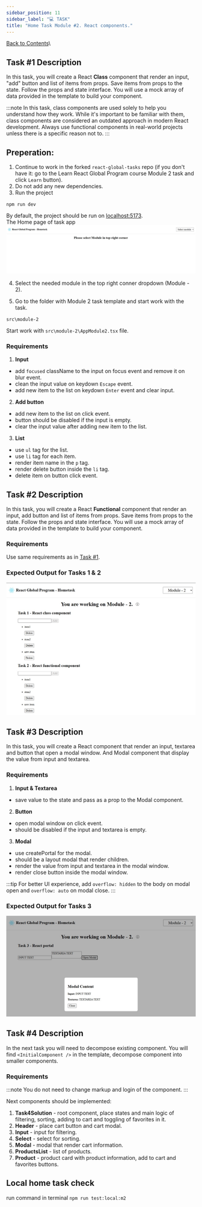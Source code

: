 ```yaml
---
sidebar_position: 11
sidebar_label: "💻 TASK"
title: "Home Task Module #2. React components."
---
```


[Back to Contents](../../README.md#module-1)\

## Task #1 Description

In this task, you will create a React **Class** component that render an input, "add" button and list of items from props.
Save items from props to the state. Follow the props and state interface.
You will use a mock array of data provided in the template to build your component.

:::note
In this task, class components are used solely to help you understand how they work.
While it's important to be familiar with them, class components are considered an outdated approach in modern React development.
Always use functional components in real-world projects unless there is a specific reason not to.
:::

## Preperation:
1. Continue to work in the forked `react-global-tasks` repo 
(if you don't have it: go to the Learn React Global Program course Module 2 task and click `Learn` button).
2. Do not add any new dependencies.
3. Run the project
```
npm run dev
```
By default, the project should be run on [localhost:5173](localhost:5173).  
The Home page of task app  
![](../images/task-app-home-page.jpg)

4. Select the needed module in the top right conner dropdown (Module - 2).

6. Go to the folder with Module 2 task template and start work with the task.
```
src\module-2
```

Start work with `src\module-2\AppModule2.tsx` file.




### Requirements

1. **Input**

- add `focused` className to the input on focus event and remove it on blur event.
- clean the input value on keydown `Escape` event.
- add new item to the list on keydown `Enter` event and clear input.

2. **Add button**

- add new item to the list on click event.
- button should be disabled if the input is empty.
- clear the input value after adding new item to the list.

3. **List**

- use `ul` tag for the list.
- use `li` tag for each item.
- render item name in the `p` tag.
- render delete button inside the `li` tag.
- delete item on button click event.

## Task #2 Description

In this task, you will create a React **Functional** component that render an input, add button and list of items from props.
Save items from props to the state. Follow the props and state interface.
You will use a mock array of data provided in the template to build your component.

### Requirements

Use same requirements as in <a href="#requirements">Task #1</a>.

### Expected Output for Tasks 1 & 2
![](./images/m2_t1.jpg)

## Task #3 Description

In this task, you will create a React component that render an input, textarea and button that open a modal window.
And Modal component that display the value from input and textarea.

### Requirements

1. **Input & Textarea**

- save value to the state and pass as a prop to the Modal component.

2. **Button**

- open modal window on click event.
- should be disabled if the input and textarea is empty.

3. **Modal**

- use createPortal for the modal.
- should be a layout modal that render children.
- render the value from input and textarea in the modal window.
- render close button inside the modal window.

:::tip
For better UI experience, add `overflow: hidden` to the body on modal open and `overflow: auto` on modal close.
:::

### Expected Output for Tasks 3
![](./images/m2_t3.jpg)

## Task #4 Description

In the next task you will need to decompose existing component.
You will find `<InitialComponent />` in the template, decompose component into smaller components.

### Requirements

:::note
You do not need to change markup and login of the component.
:::

Next components should be implemented:

1. **Task4Solution** - root component, place states and main logic of filtering, sorting, adding to cart and toggling of favorites in it.
2. **Header** - place cart button and cart modal.
3. **Input** - input for filtering.
4. **Select** - select for sorting.
5. **Modal** - modal that render cart information.
6. **ProductsList** - list of products.
7. **Product** - product card with product information, add to cart and favorites buttons.


## Local home task check

run command in terminal `npm run test:local:m2`
